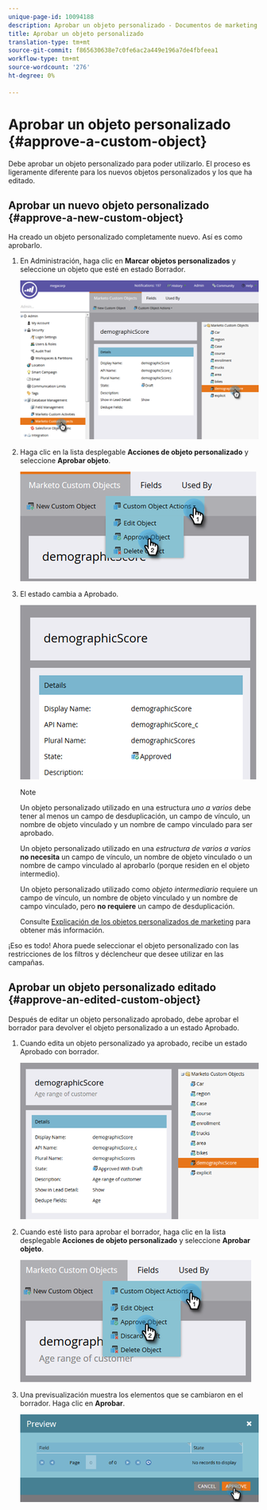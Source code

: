 ```yaml
---
unique-page-id: 10094188
description: Aprobar un objeto personalizado - Documentos de marketing - Documentación del producto
title: Aprobar un objeto personalizado
translation-type: tm+mt
source-git-commit: f865630638e7c0fe6ac2a449e196a7de4fbfeea1
workflow-type: tm+mt
source-wordcount: '276'
ht-degree: 0%

---
```



# Aprobar un objeto personalizado {#approve-a-custom-object}

Debe aprobar un objeto personalizado para poder utilizarlo. El proceso es ligeramente diferente para los nuevos objetos personalizados y los que ha editado.

## Aprobar un nuevo objeto personalizado {#approve-a-new-custom-object}

Ha creado un objeto personalizado completamente nuevo. Así es como aprobarlo.

1. En Administración, haga clic en **Marcar objetos personalizados** y seleccione un objeto que esté en estado Borrador.

   ![](assets/one.png)

1. Haga clic en la lista desplegable **Acciones de objeto personalizado** y seleccione **Aprobar objeto**.

   ![](assets/two.png)

1. El estado cambia a Aprobado.

   ![](assets/three.png)

   >[!NOTE]
   >
   >Un objeto personalizado utilizado en una estructura _uno a varios_ debe tener al menos un campo de desduplicación, un campo de vínculo, un nombre de objeto vinculado y un nombre de campo vinculado para ser aprobado.
   >
   >Un objeto personalizado utilizado en una _estructura de varios a varios_ **no necesita** un campo de vínculo, un nombre de objeto vinculado o un nombre de campo vinculado al aprobarlo (porque residen en el objeto intermedio).
   >
   >Un objeto personalizado utilizado como _objeto intermediario_ requiere un campo de vínculo, un nombre de objeto vinculado y un nombre de campo vinculado, pero **no requiere** un campo de desduplicación.
   >
   >Consulte [Explicación de los objetos personalizados de marketing](/help/marketo/product-docs/administration/marketo-custom-objects/understanding-marketo-custom-objects.md) para obtener más información.

¡Eso es todo! Ahora puede seleccionar el objeto personalizado con las restricciones de los filtros y déclencheur que desee utilizar en las campañas.

## Aprobar un objeto personalizado editado {#approve-an-edited-custom-object}

Después de editar un objeto personalizado aprobado, debe aprobar el borrador para devolver el objeto personalizado a un estado Aprobado.

1. Cuando edita un objeto personalizado ya aprobado, recibe un estado Aprobado con borrador.

   ![](assets/four.png)

1. Cuando esté listo para aprobar el borrador, haga clic en la lista desplegable **Acciones de objeto personalizado** y seleccione **Aprobar objeto**.

   ![](assets/five-1.png)

1. Una previsualización muestra los elementos que se cambiaron en el borrador. Haga clic en **Aprobar**.

   ![](assets/six-1.png)
